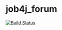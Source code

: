 # job4j_forum
[![Build Status](https://travis-ci.org/RKirillReal/job4j_forum.svg?branch=master)](https://travis-ci.org/KirillReal/job4j_forum)
